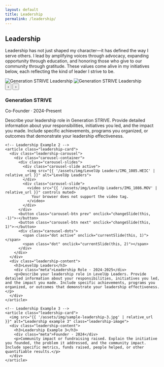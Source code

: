 ```yaml
---
layout: default
title: Leadership
permalink: /leadership/
---
```


<section class="section">
  <h2>Leadership</h2>
  <p>Leadership has not just shaped my character—it has defined the way I serve others. I lead by amplifying voices through advocacy, expanding opportunity through education, and honoring those who give to our community through gratitude. These values come alive in my initiatives below, each reflecting the kind of leader I strive to be.</p>

  <div class="leadership-stack">
    <!-- Leadership Example 1 -->
    <article class="leadership-card">
      <div class="leadership-carousel">
        <div class="carousel-container">
          <div class="carousel-slides">
            <img src="{{ '/assets/img/Generation STRIVE/IMG_3720 (1).JPEG' | relative_url }}" alt="Generation STRIVE Leadership" class="carousel-slide active">
            <img src="{{ '/assets/img/Generation STRIVE/IMG_8633 (1).HEIC' | relative_url }}" alt="Generation STRIVE Leadership" class="carousel-slide">
          </div>
          <button class="carousel-btn prev" onclick="changeSlide(this, -1)">‹</button>
          <button class="carousel-btn next" onclick="changeSlide(this, 1)">›</button>
          <div class="carousel-dots">
            <span class="dot active" onclick="currentSlide(this, 1)"></span>
            <span class="dot" onclick="currentSlide(this, 2)"></span>
          </div>
        </div>
      </div>
      <div class="leadership-content">
        <h3>Generation STRIVE</h3>
        <div class="meta">Co-Founder · 2024-Present</div>
        <p>Describe your leadership role in Generation STRIVE. Provide detailed information about your responsibilities, initiatives you led, and the impact you made. Include specific achievements, programs you organized, or outcomes that demonstrate your leadership effectiveness.</p>
      </div>
    </article>

    <!-- Leadership Example 2 -->
    <article class="leadership-card">
      <div class="leadership-carousel">
        <div class="carousel-container">
          <div class="carousel-slides">
            <div class="carousel-slide active">
              <img src="{{ '/assets/img/LevelUp Leaders/IMG_1085.HEIC' | relative_url }}" alt="LevelUp Leaders">
            </div>
            <div class="carousel-slide">
              <video src="{{ '/assets/img/LevelUp Leaders/IMG_1086.MOV' | relative_url }}" controls muted>
                Your browser does not support the video tag.
              </video>
            </div>
          </div>
          <button class="carousel-btn prev" onclick="changeSlide(this, -1)">‹</button>
          <button class="carousel-btn next" onclick="changeSlide(this, 1)">›</button>
          <div class="carousel-dots">
            <span class="dot active" onclick="currentSlide(this, 1)"></span>
            <span class="dot" onclick="currentSlide(this, 2)"></span>
          </div>
        </div>
      </div>
      <div class="leadership-content">
        <h3>LevelUp Leaders</h3>
        <div class="meta">Leadership Role · 2024-2025</div>
        <p>Describe your leadership role in LevelUp Leaders. Provide detailed information about your responsibilities, initiatives you led, and the impact you made. Include specific achievements, programs you organized, or outcomes that demonstrate your leadership effectiveness.</p>
      </div>
    </article>

    <!-- Leadership Example 3 -->
    <article class="leadership-card">
      <img src="{{ '/assets/img/sample-leadership-3.jpg' | relative_url }}" alt="Leadership example 3" class="leadership-image">
      <div class="leadership-content">
        <h3>Leadership Example 3</h3>
        <div class="meta">Founder · 2024</div>
        <p>Community impact or fundraising raised. Explain the initiative you founded, the problem it addressed, and the community impact. Include specific metrics, funds raised, people helped, or other quantifiable results.</p>
      </div>
    </article>
  </div>
</section>